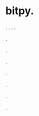 # bitpy.
.
.
.
.












.






















































.
























.



























.

















































































.































































.


.
